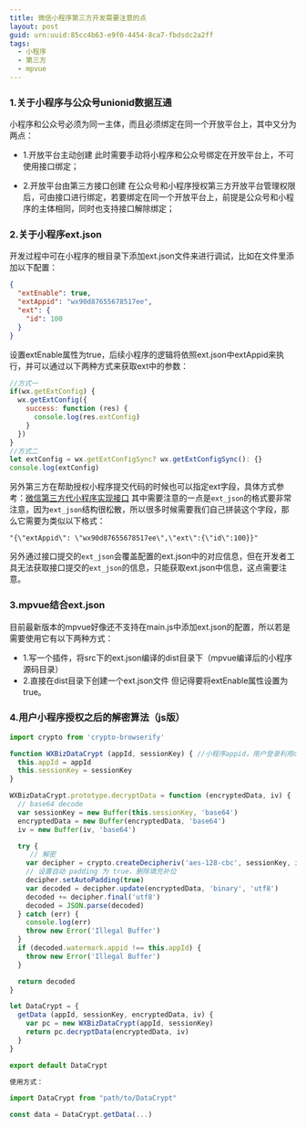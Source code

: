 ```yaml
---
title: 微信小程序第三方开发需要注意的点
layout: post
guid: urn:uuid:85cc4b63-e9f0-4454-8ca7-fbdsdc2a2ff
tags:
  - 小程序
  - 第三方
  - mpvue
---
```



### 1.关于小程序与公众号unionid数据互通

小程序和公众号必须为同一主体，而且必须绑定在同一个开放平台上，其中又分为两点：

- 1.开放平台主动创建
  此时需要手动将小程序和公众号绑定在开放平台上，不可使用接口绑定；

- 2.开放平台由第三方接口创建
  在公众号和小程序授权第三方开放平台管理权限后，可由接口进行绑定，若要绑定在同一个开放平台上，前提是公众号和小程序的主体相同，同时也支持接口解除绑定；

### 2.关于小程序ext.json

开发过程中可在小程序的根目录下添加ext.json文件来进行调试，比如在文件里添加以下配置：

```json
{
  "extEnable": true,
  "extAppid": "wx90d87655678517ee",
  "ext": {
    "id": 100
  }
}
```

设置extEnable属性为true，后续小程序的逻辑将依照ext.json中extAppid来执行，并可以通过以下两种方式来获取ext中的参数：

```javascript
//方式一
if(wx.getExtConfig) {
  wx.getExtConfig({
    success: function (res) {
      console.log(res.extConfig)
    }
  })
}
//方式二
let extConfig = wx.getExtConfigSync? wx.getExtConfigSync(): {}
console.log(extConfig)
```
另外第三方在帮助授权小程序提交代码的时候也可以指定ext字段，具体方式参考：[微信第三方代小程序实现接口](https://open.weixin.qq.com/cgi-bin/showdocument?action=dir_list&t=resource/res_list&verify=1&id=open1489140610_Uavc4&token=&lang=zh_CN)
其中需要注意的一点是```ext_json```的格式要非常注意，因为```ext_json```结构很松散，所以很多时候需要我们自己拼装这个字段，那么它需要为类似以下格式：

```
"{\"extAppid\": \"wx90d87655678517ee\",\"ext\":{\"id\":100}}"
```

另外通过接口提交的```ext_json```会覆盖配置的ext.json中的对应信息，但在开发者工具无法获取接口提交的```ext_json```的信息，只能获取ext.json中信息，这点需要注意。

### 3.mpvue结合ext.json

目前最新版本的mpvue好像还不支持在main.js中添加ext.json的配置，所以若是需要使用它有以下两种方式：

- 1.写一个插件，将src下的ext.json编译的dist目录下（mpvue编译后的小程序源码目录）
- 2.直接在dist目录下创建一个ext.json文件
但记得要将extEnable属性设置为true。

### 4.用户小程序授权之后的解密算法（js版）

```javascript
import crypto from 'crypto-browserify'

function WXBizDataCrypt (appId, sessionKey) { //小程序appid，用户登录利用code从接口获得的sessionKey
  this.appId = appId
  this.sessionKey = sessionKey
}

WXBizDataCrypt.prototype.decryptData = function (encryptedData, iv) {
  // base64 decode
  var sessionKey = new Buffer(this.sessionKey, 'base64')
  encryptedData = new Buffer(encryptedData, 'base64')
  iv = new Buffer(iv, 'base64')

  try {
     // 解密
    var decipher = crypto.createDecipheriv('aes-128-cbc', sessionKey, iv)
    // 设置自动 padding 为 true，删除填充补位
    decipher.setAutoPadding(true)
    var decoded = decipher.update(encryptedData, 'binary', 'utf8')
    decoded += decipher.final('utf8')
    decoded = JSON.parse(decoded)
  } catch (err) {
    console.log(err)
    throw new Error('Illegal Buffer')
  }
  if (decoded.watermark.appid !== this.appId) {
    throw new Error('Illegal Buffer')
  }

  return decoded
}

let DataCrypt = {
  getData (appId, sessionKey, encryptedData, iv) {
    var pc = new WXBizDataCrypt(appId, sessionKey)
    return pc.decryptData(encryptedData, iv)
  }
}

export default DataCrypt

使用方式：

import DataCrypt from "path/to/DataCrypt"

const data = DataCrypt.getData(...)

```

